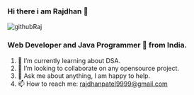 ### Hi there i am Rajdhan 👋

![githubRaj](https://user-images.githubusercontent.com/98572450/170493722-73f6e805-3288-4f5a-903b-9b113ba93cf2.gif)

### Web Developer and Java Programmer 🚀 from India.
1. 🌱 I’m currently learning about DSA.
2. 👯 I’m looking to collaborate on any opensource project.
3. 💬 Ask me about anything, I am happy to help.
4. 📫 How to reach me: rajdhanpatel9999@gmail.com
